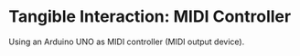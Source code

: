 Tangible Interaction: MIDI Controller
=====================================

Using an Arduino UNO as MIDI controller (MIDI output device). 

